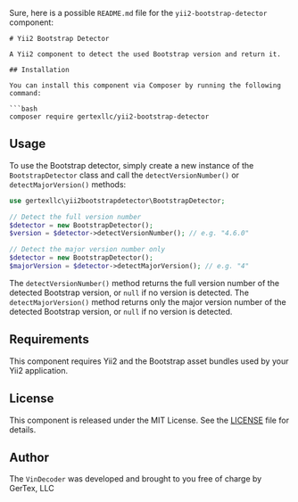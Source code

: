 Sure, here is a possible `README.md` file for the `yii2-bootstrap-detector` component:

```
# Yii2 Bootstrap Detector

A Yii2 component to detect the used Bootstrap version and return it.

## Installation

You can install this component via Composer by running the following command:

```bash
composer require gertexllc/yii2-bootstrap-detector
```

## Usage

To use the Bootstrap detector, simply create a new instance of the `BootstrapDetector` class and call the `detectVersionNumber()` or `detectMajorVersion()` methods:

```php
use gertexllc\yii2bootstrapdetector\BootstrapDetector;

// Detect the full version number
$detector = new BootstrapDetector();
$version = $detector->detectVersionNumber(); // e.g. "4.6.0"

// Detect the major version number only
$detector = new BootstrapDetector();
$majorVersion = $detector->detectMajorVersion(); // e.g. "4"
```

The `detectVersionNumber()` method returns the full version number of the detected Bootstrap version, or `null` if no version is detected. The `detectMajorVersion()` method returns only the major version number of the detected Bootstrap version, or `null` if no version is detected.

## Requirements

This component requires Yii2 and the Bootstrap asset bundles used by your Yii2 application.

## License

This component is released under the MIT License. See the [LICENSE](LICENSE) file for details.

## Author

The `VinDecoder` was developed and brought to you free of charge by GerTex, LLC